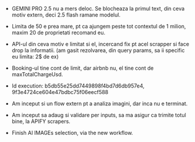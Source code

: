 - GEMINI PRO 2.5 nu a mers deloc. Se blocheaza la primul text, din ceva motiv extern, deci 2.5 flash ramane modelul.
- Limita de 50 e prea mare, pt ca ajungem peste tot contextul de 1 milion, maxim 20 de proprietati recomand eu.
- API-ul din ceva motiv e limitat si el, incercand fix pt acel scrapper si face drop la informatii. (am gasit rezolvarea, din query params, sa ii specific eu limita: 2$ de ex)


- Booking-ul tine cont de limit, dar airbnb nu, el tine cont de maxTotalChargeUsd.

- Id execution: b5db55e25dd7449898f4bd7d6db957e4, 9f3e4724ce604e47bdbc75f06eecf588
- Am inceput si un flow extern pt a analiza imagini, dar inca nu e terminat.
- Am inceput sa adaug si validare per inputs, sa ma asigur ca trimite totul bine, la APIFY scrapers.

- Finish AI IMAGEs selection, via the new workflow.